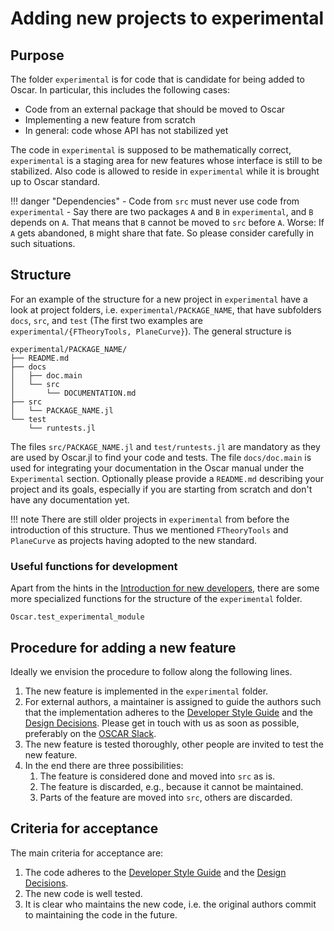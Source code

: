 # Adding new projects to experimental

## Purpose
The folder `experimental` is for code that is candidate for being added to
Oscar. In particular, this includes the following cases:
- Code from an external package that should be moved to Oscar
- Implementing a new feature from scratch
- In general: code whose API has not stabilized yet

The code in `experimental` is supposed to be mathematically correct,
`experimental` is a staging area for new features whose interface is still to
be stabilized. Also code is allowed to reside in `experimental` while it is
brought up to Oscar standard.

!!! danger "Dependencies"
    - Code from `src` must never use code from `experimental`
    - Say there are two packages `A` and `B` in `experimental`, and `B` depends
      on `A`. That means that `B` cannot be moved to `src` before `A`. Worse:
      If `A` gets abandoned, `B` might share that fate. So please consider
      carefully in such situations.

## Structure
For an example of the structure for a new project in `experimental` have a look
at project folders, i.e. `experimental/PACKAGE_NAME`, that have subfolders
`docs`, `src`, and `test` (The first two examples are
`experimental/{FTheoryTools, PlaneCurve}`). The general structure is
```
experimental/PACKAGE_NAME/
├── README.md
├── docs
│   ├── doc.main
│   └── src
│       └── DOCUMENTATION.md
├── src
│   └── PACKAGE_NAME.jl
└── test
    └── runtests.jl
```
The files `src/PACKAGE_NAME.jl` and `test/runtests.jl` are mandatory as they
are used by Oscar.jl to find your code and tests. The file `docs/doc.main` is
used for integrating your documentation in the Oscar manual under the
`Experimental` section. Optionally please provide a `README.md` describing your
project and its goals, especially if you are starting from scratch and don't
have any documentation yet.

!!! note
    There are still older projects in `experimental` from before the
    introduction of this structure. Thus we mentioned `FTheoryTools` and
    `PlaneCurve` as projects having adopted to the new standard.

### Useful functions for development
Apart from the hints in the [Introduction for new developers](@ref), there are some more specialized functions for the structure of the `experimental` folder.
```@docs
Oscar.test_experimental_module
```

## Procedure for adding a new feature
Ideally we envision the procedure to follow along the following lines.

1. The new feature is implemented in the `experimental` folder.
2. For external authors, a maintainer is assigned to guide the authors such
   that the implementation adheres to the [Developer Style Guide](@ref) and the
   [Design Decisions](@ref).
   Please get in touch with us as soon as possible, preferably on the [OSCAR
   Slack](https://oscar.computeralgebra.de/community/#slack).
3. The new feature is tested thoroughly, other people are invited to test the
   new feature.
4. In the end there are three possibilities:
   1. The feature is considered done and moved into `src` as is.
   2. The feature is discarded, e.g., because it cannot be maintained.
   3. Parts of the feature are moved into `src`, others are discarded.

## Criteria for acceptance

The main criteria for acceptance are:
1. The code adheres to the [Developer Style Guide](@ref) and the [Design
   Decisions](@ref).
2. The new code is well tested.
3. It is clear who maintains the new code, i.e. the original authors commit to
   maintaining the code in the future.

